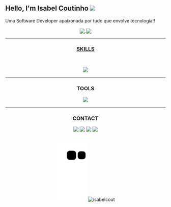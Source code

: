 
<h2> Hello, I'm Isabel Coutinho <img src="https://media.giphy.com/media/WUlplcMpOCEmTGBtBW/giphy.gif" width="50"></h2>

Uma Software Developer apaixonada por tudo que envolve tecnologia!!


<div align="center">
  <a href="https://github.com/isabelcout">
  <img height="150em" align="center" src="https://github-readme-stats.vercel.app/api?username=isabelcout&show_icons=true&theme=radical"/>
  <img height="150em" align="center" src="https://github-readme-stats.vercel.app/api/top-langs/?username=isabelcout&layout=compact&langs_count=7&theme=radical"/>
</div>
<hr>
<h3 align="center"> <strong>SKILLS</strong> </h3>
  <div  align="center">
<div style="display: inline_block"><br>
<p align="center">
  <a href="https://skillicons.dev">
    <img src="https://skillicons.dev/icons?i=html,css,js,java" />
  </a>
</p>
<hr>
<h3 align="center"> <strong>TOOLS</strong> </h3>
  <p align="center">
  <a href="https://skillicons.dev">
    <img src="https://skillicons.dev/icons?i=git,github,vscode,eclipse" />
  </a>
</p>
  
  <hr>

</div>
  
###
 
<div> 
<h3 align="center"> <strong>CONTACT</strong> </h3>
  <a href="https://instagram.com/isabelcout_" target="_blank"><img src="https://img.shields.io/badge/-Instagram-%23E4405F?style=for-the-badge&logo=instagram&logoColor=white" target="_blank"></a>
  <a href = "mailto:isabelcoutinhors@gmail.com"><img src="https://img.shields.io/badge/Gmail-D14836?style=for-the-badge&logo=gmail&logoColor=white"></a>
  <a href="https://www.linkedin.com/in/isabelcoutinhodonascimento/" target="_blank"><img src="https://img.shields.io/badge/-LinkedIn-%230077B5?style=for-the-badge&logo=linkedin&logoColor=white" target="_blank"></a> 
  <a href="https://api.whatsapp.com/send?phone=5591983779499" target="_blank"><img src="https://img.shields.io/badge/WhatsApp-25D366?style=for-the-badge&logo=whatsapp&logoColor=white" target="_blank"></a> 

###
 
![Snake animation](https://github.com/isabelcout/isabelcout/blob/output/github-contribution-grid-snake.svg)
![isabelcout](https://raw.githubusercontent.com/Trilokia/Trilokia/379277808c61ef204768a61bbc5d25bc7798ccf1/bottom_header.svg)
</div>
